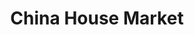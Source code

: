 ---
title: "China House Market"
url: /recoleta/china-house-market-antonia-lopez-de-bello/
shop: supermercado
---